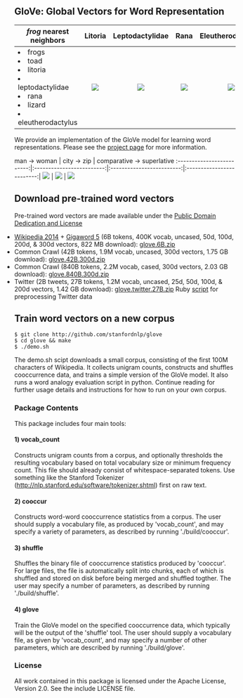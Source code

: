 ## GloVe: Global Vectors for Word Representation

<em>frog</em> nearest neighbors | Litoria             |  Leptodactylidae | Rana | Eleutherodactylus
-------------------------|:-------------------------:|:-------------------------:|:-------------------------:|:-------------------------:|
<li> frogs <li> toad <li> litoria <li> leptodactylidae <li> rana <li> lizard <li> eleutherodactylus | ![](http://nlp.stanford.edu/projects/glove/images/litoria.jpg)  |  ![](http://nlp.stanford.edu/projects/glove/images/leptodactylidae.jpg) |  ![](http://nlp.stanford.edu/projects/glove/images/rana.jpg) |  ![](http://nlp.stanford.edu/projects/glove/images/eleutherodactylus.jpg)

We provide an implementation of the GloVe model for learning word representations. Please see the [project page](http://nlp.stanford.edu/projects/glove/) for more information.

man -> woman             |  city -> zip | comparative -> superlative
:-------------------------:|:-------------------------:|:-------------------------:|:-------------------------:|
![](http://nlp.stanford.edu/projects/glove/images/man_woman_small.jpg)  |   ![](http://nlp.stanford.edu/projects/glove/images/city_zip_small.jpg) |  ![](http://nlp.stanford.edu/projects/glove/images/comparative_superlative_small.jpg)

## Download pre-trained word vectors
Pre-trained word vectors are made available under the <a href="http://opendatacommons.org/licenses/pddl/">Public Domain Dedication
and License</a>
<div class="entry">
<ul style="padding-left:0px; margin-top:0px; margin-bottom:0px">
  <li> <a href="http://dumps.wikimedia.org/enwiki/20140102/">Wikipedia 2014</a> + <a href="https://catalog.ldc.upenn.edu/LDC2011T07">Gigaword 5</a> (6B tokens, 400K vocab, uncased, 50d, 100d, 200d, &amp; 300d vectors, 822 MB download): <a href="http://nlp.stanford.edu/data/wordvecs/glove.6B.zip">glove.6B.zip</a> </li>
  <li> Common Crawl (42B tokens, 1.9M vocab, uncased, 300d vectors, 1.75 GB download): <a href="http://nlp.stanford.edu/data/wordvecs/glove.42B.300d.zip">glove.42B.300d.zip</a> </li>
  <li> Common Crawl (840B tokens, 2.2M vocab, cased, 300d vectors, 2.03 GB download): <a href="http://nlp.stanford.edu/data/wordvecs/glove.840B.300d.zip">glove.840B.300d.zip</a> </li>
  <li> Twitter (2B tweets, 27B tokens, 1.2M vocab, uncased, 25d, 50d, 100d, &amp; 200d vectors, 1.42 GB download): <a href="http://nlp.stanford.edu/data/wordvecs/glove.twitter.27B.zip">glove.twitter.27B.zip</a> Ruby <a href="preprocess-twitter.rb">script</a> for preprocessing Twitter data </li>
</ul>
</div>

## Train word vectors on a new corpus

    $ git clone http://github.com/stanfordnlp/glove
    $ cd glove && make
    $ ./demo.sh

The demo.sh scipt downloads a small corpus, consisting of the first 100M characters of Wikipedia. It collects unigram counts, constructs and shuffles cooccurrence data, and trains a simple version of the GloVe model. It also runs a word analogy evaluation script in python. Continue reading for further usage details and instructions for how to run on your own corpus.

### Package Contents
This package includes four main tools:
#### 1) vocab_count
Constructs unigram counts from a corpus, and optionally thresholds the resulting vocabulary based on total vocabulary size or minimum frequency count. This file should already consist of whitespace-separated tokens. Use something like the Stanford Tokenizer (http://nlp.stanford.edu/software/tokenizer.shtml) first on raw text.
#### 2) cooccur
Constructs word-word cooccurrence statistics from a corpus. The user should supply a vocabulary file, as produced by 'vocab_count', and may specify a variety of parameters, as described by running './build/cooccur'.
#### 3) shuffle
Shuffles the binary file of cooccurrence statistics produced by 'cooccur'. For large files, the file is automatically split into chunks, each of which is shuffled and stored on disk before being merged and shuffled togther. The user may specify a number of parameters, as described by running './build/shuffle'.
#### 4) glove
Train the GloVe model on the specified cooccurrence data, which typically will be the output of the 'shuffle' tool. The user should supply a vocabulary file, as given by 'vocab_count', and may specify a number of other parameters, which are described by running './build/glove'.

### License
All work contained in this package is licensed under the Apache License, Version 2.0. See the include LICENSE file.

